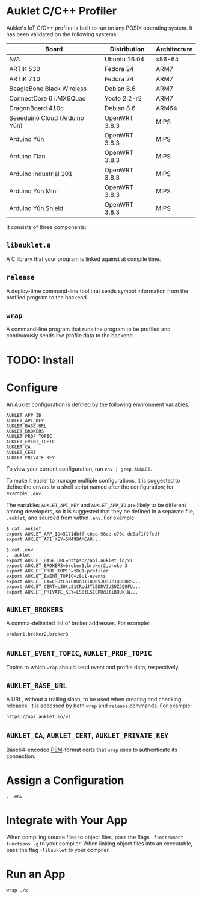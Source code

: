 # Auklet C/C++ Profiler

Auklet's IoT C/C++ profiler is built to run on any POSIX operating system. It
has been validated on the following systems:

Board                         | Distribution  | Architecture
------------------------------|---------------|-------------
N/A                           | Ubuntu 16.04  | x86-64
ARTIK 530                     | Fedora 24     | ARM7
ARTIK 710                     | Fedora 24     | ARM7
BeagleBone Black Wireless     | Debian 8.6    | ARM7
ConnectCore 6 i.MX6Quad       | Yocto 2.2-r2  | ARM7
DragonBoard 410c              | Debian 8.6    | ARM64
Seeeduino Cloud (Arduino Yún) | OpenWRT 3.8.3 | MIPS
Arduino Yún                   | OpenWRT 3.8.3 | MIPS
Arduino Tian                  | OpenWRT 3.8.3 | MIPS
Arduino Industrial 101        | OpenWRT 3.8.3 | MIPS
Arduino Yún Mini              | OpenWRT 3.8.3 | MIPS
Arduino Yún Shield            | OpenWRT 3.8.3 | MIPS

It consists of three components:

## `libauklet.a`

A C library that your program is linked against at compile time.

## `release`

A deploy-time command-line tool that sends symbol information from the profiled
program to the backend.

## `wrap`

A command-line program that runs the program to be profiled and continuously
sends live profile data to the backend.

# TODO: Install

# Configure

An Auklet configuration is defined by the following environment variables.

	AUKLET_APP_ID
	AUKLET_API_KEY
	AUKLET_BASE_URL
	AUKLET_BROKERS
	AUKLET_PROF_TOPIC
	AUKLET_EVENT_TOPIC
	AUKLET_CA
	AUKLET_CERT
	AUKLET_PRIVATE_KEY

To view your current configuration, run `env | grep AUKLET`.

To make it easier to manage multiple configurations, it is suggested to define
the envars in a shell script named after the configuration; for example,
`.env`.

The variables `AUKLET_API_KEY` and `AUKLET_APP_ID` are likely to be different
among developers, so it is suggested that they be defined in a separate
file, `.auklet`, and sourced from within `.env`. For example:

	$ cat .auklet
	export AUKLET_APP_ID=5171dbff-c0ea-98ee-e70e-dd0af1f9fcdf
	export AUKLET_API_KEY=SM49BAMCA0...

	$ cat .env
	. .auklet
	export AUKLET_BASE_URL=https://api.auklet.io/v1
	export AUKLET_BROKERS=broker1,broker2,broker3
	export AUKLET_PROF_TOPIC=z8u1-profiler
	export AUKLET_EVENT_TOPIC=z8u1-events
	export AUKLET_CA=LS0tLS1CRUdJTiBDRVJUSUZJQ0FURS...
	export AUKLET_CERT=LS0tLS1CRUdJTiBDRVJUSUZJQ0FU...
	export AUKLET_PRIVATE_KEY=LS0tLS1CRUdJTiBQUklW...

## `AUKLET_BROKERS`

A comma-delimited list of broker addresses. For example:

	broker1,broker2,broker3

## `AUKLET_EVENT_TOPIC`, `AUKLET_PROF_TOPIC`

Topics to which `wrap` should send event and profile data, respectively.

## `AUKLET_BASE_URL`

A URL, without a trailing slash, to be used when creating and checking releases.
It is accessed by both `wrap` and `release` commands. For example:

	https://api.auklet.io/v1

## `AUKLET_CA`, `AUKLET_CERT`, `AUKLET_PRIVATE_KEY`

Base64-encoded [PEM][pem]-format certs that `wrap` uses to authenticate its
connection.

[pem]: https://en.wikipedia.org/wiki/Privacy-enhanced_Electronic_Mail

# Assign a Configuration

	. .env

# Integrate with Your App

When compiling source files to object files, pass the flags
`-finstrument-functions -g` to your compiler.  When linking object files into an
executable, pass the flag `-libauklet` to your compiler.

# Run an App

	wrap ./x

